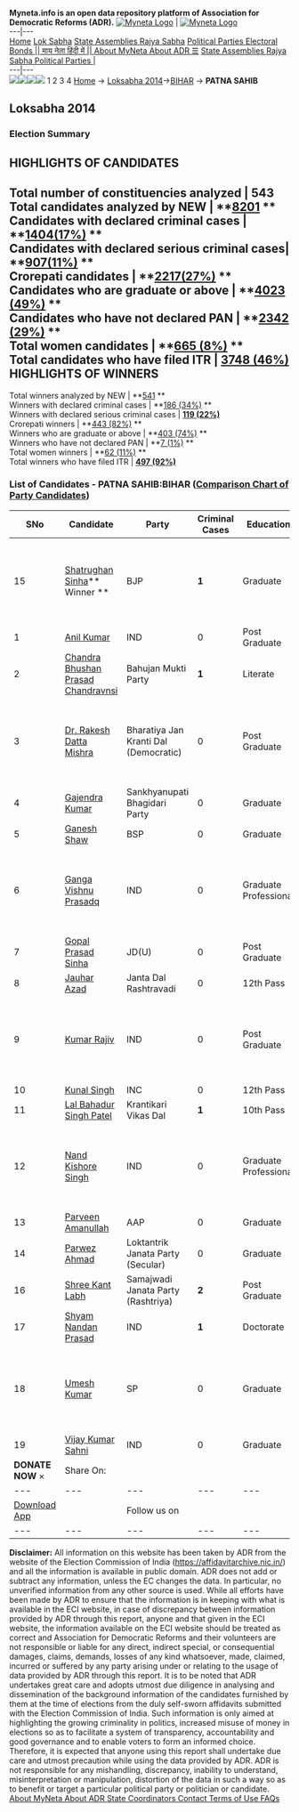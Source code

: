 **Myneta.info is an open data repository platform of Association for Democratic Reforms (ADR).**
[![Myneta Logo](https://www.myneta.info/lib/img/myneta-logo.png)](https://www.myneta.info/) | [![Myneta Logo](https://www.myneta.info/lib/img/adr-logo.png)](https://adrindia.org)  
---|---  
[Home](https://www.myneta.info/) [Lok Sabha](https://www.myneta.info/#ls "Lok Sabha") [ State Assemblies ](https://www.myneta.info/#sa "State Assemblies") [Rajya Sabha](https://www.myneta.info/#rs "Rajya Sabha") [Political Parties ](https://www.myneta.info/party "Political Parties") [ Electoral Bonds ](https://www.myneta.info/electoral_bonds "Electoral Bonds") [ || माय नेता हिंदी में || ](https://translate.google.co.in/translate?prev=hp&hl=en&js=y&u=www.myneta.info&sl=en&tl=hi&history_state0=) [ About MyNeta ](https://adrindia.org/content/about-myneta) [ About ADR ](https://adrindia.org/about-adr/who-we-are) [☰](javascript:void\(0\))
[ State Assemblies ](https://www.myneta.info/#sa "State Assemblies") [ Rajya Sabha ](https://www.myneta.info/#rs "Rajya Sabha") [ Political Parties ](https://www.myneta.info/party "Political Parties")
|   
---|---  
![](https://www.myneta.info/lib/img/banner/banner-1.png)![](https://www.myneta.info/lib/img/banner/banner-2.png)![](https://www.myneta.info/lib/img/banner/banner-3.png)![](https://www.myneta.info/lib/img/banner/banner-4.png)
1  2  3  4 
[Home](https://www.myneta.info/) → [Loksabha 2014](https://www.myneta.info/ls2014/)→[BIHAR](https://www.myneta.info/ls2014/index.php?action=show_constituencies&state_id=4) → **PATNA SAHIB**
### 
## Loksabha 2014
###  Election Summary 
HIGHLIGHTS OF CANDIDATES  
---  
Total number of constituencies analyzed |  543   
Total candidates analyzed by NEW | **[8201](https://www.myneta.info/ls2014/index.php?action=summary&subAction=candidates_analyzed&sort=candidate#summary) **  
Candidates with declared criminal cases | **[1404(17%)](https://www.myneta.info/ls2014/index.php?action=summary&subAction=crime&sort=candidate#summary) **  
Candidates with declared serious criminal cases| **[907(11%)](https://www.myneta.info/ls2014/index.php?action=summary&subAction=serious_crime&sort=candidate#summary) **  
Crorepati candidates | **[2217(27%)](https://www.myneta.info/ls2014/index.php?action=summary&subAction=crorepati&sort=candidate#summary) **  
Candidates who are graduate or above | **[4023 (49%)](https://www.myneta.info/ls2014/index.php?action=summary&subAction=education&sort=candidate#summary) **  
Candidates who have not declared PAN | **[2342 (29%)](https://www.myneta.info/ls2014/index.php?action=summary&subAction=without_pan&sort=candidate#summary) **  
Total women candidates | **[665 (8%)](https://www.myneta.info/ls2014/index.php?action=summary&subAction=women_candidate&sort=candidate#summary) **  
Total candidates who have filed ITR | [**3748 (46%)**](https://www.myneta.info/ls2014/index.php?action=summary&subAction=filed_itr&sort=candidate#summary)  
HIGHLIGHTS OF WINNERS  
---  
Total winners analyzed by NEW | **[541](https://www.myneta.info/ls2014/index.php?action=summary&subAction=winner_analyzed&sort=candidate#summary) **  
Winners with declared criminal cases | **[186 (34%)](https://www.myneta.info/ls2014/index.php?action=summary&subAction=winner_crime&sort=candidate#summary) **  
Winners with declared serious criminal cases | **[119 (22%)](https://www.myneta.info/ls2014/index.php?action=summary&subAction=winner_serious_crime&sort=candidate#summary)**  
Crorepati winners | **[443 (82%)](https://www.myneta.info/ls2014/index.php?action=summary&subAction=winner_crorepati&sort=candidate#summary) **  
Winners who are graduate or above | **[403 (74%)](https://www.myneta.info/ls2014/index.php?action=summary&subAction=winner_education&sort=candidate#summary) **  
Winners who have not declared PAN | **[7 (1%)](https://www.myneta.info/ls2014/index.php?action=summary&subAction=winner_without_pan&sort=candidate#summary) **  
Total women winners | **[62 (11%)](https://www.myneta.info/ls2014/index.php?action=summary&subAction=winner_women&sort=candidate#summary) **  
Total winners who have filed ITR | [**497 (92%)**](https://www.myneta.info/ls2014/index.php?action=summary&subAction=winner_filed_itr&sort=candidate#summary)  
### List of Candidates - PATNA SAHIB:BIHAR ([Comparison Chart of Party Candidates](https://www.myneta.info/ls2014/comparisonchart.php?constituency_id=374))
SNo | Candidate| Party| Criminal Cases| Education| Age| Total Assets| Liabilities  
---|---|---|---|---|---|---|---  
15  | [Shatrughan Sinha](https://www.myneta.info/ls2014/candidate.php?candidate_id=88)** Winner ** | BJP | **1** | Graduate| 67 | ![](https://myneta.info/image_v2.php?myneta_folder=ls2014&candidate_id=88&col=ta) | ![](https://myneta.info/image_v2.php?myneta_folder=ls2014&candidate_id=88&col=lia)  
1  | [Anil Kumar](https://www.myneta.info/ls2014/candidate.php?candidate_id=2769) | IND | 0 | Post Graduate| 48 | Rs 1,99,542 ~ 1 Lacs+ | Rs 0 ~   
2  | [Chandra Bhushan Prasad Chandravnsi](https://www.myneta.info/ls2014/candidate.php?candidate_id=2763) | Bahujan Mukti Party | **1** | Literate| 44 | Rs 2,97,11,938 ~ 2 Crore+ | Rs 50,200 ~ 50 Thou+  
3  | [Dr. Rakesh Datta Mishra](https://www.myneta.info/ls2014/candidate.php?candidate_id=2764) | Bharatiya Jan Kranti Dal (Democratic) | 0 | Post Graduate| 39 | ![](https://myneta.info/image_v2.php?myneta_folder=ls2014&candidate_id=2764&col=ta) | ![](https://myneta.info/image_v2.php?myneta_folder=ls2014&candidate_id=2764&col=lia)  
4  | [Gajendra Kumar](https://www.myneta.info/ls2014/candidate.php?candidate_id=2777) | Sankhyanupati Bhagidari Party | 0 | Graduate| 30 | Rs 15,75,000 ~ 15 Lacs+ | Rs 0 ~   
5  | [Ganesh Shaw](https://www.myneta.info/ls2014/candidate.php?candidate_id=2761) | BSP | 0 | Graduate| 36 | Rs 64,000 ~ 64 Thou+ | Rs 52,000 ~ 52 Thou+  
6  | [Ganga Vishnu Prasadq](https://www.myneta.info/ls2014/candidate.php?candidate_id=2771) | IND | 0 | Graduate Professional| 73 | ![](https://myneta.info/image_v2.php?myneta_folder=ls2014&candidate_id=2771&col=ta) | ![](https://myneta.info/image_v2.php?myneta_folder=ls2014&candidate_id=2771&col=lia)  
7  | [Gopal Prasad Sinha](https://www.myneta.info/ls2014/candidate.php?candidate_id=2775) | JD(U) | 0 | Post Graduate| 71 | Rs 5,91,31,851 ~ 5 Crore+ | Rs 0 ~   
8  | [Jauhar Azad](https://www.myneta.info/ls2014/candidate.php?candidate_id=2768) | Janta Dal Rashtravadi | 0 | 12th Pass| 29 | Rs 5,60,500 ~ 5 Lacs+ | Rs 3,60,000 ~ 3 Lacs+  
9  | [Kumar Rajiv](https://www.myneta.info/ls2014/candidate.php?candidate_id=2770) | IND | 0 | Post Graduate| 43 | ![](https://myneta.info/image_v2.php?myneta_folder=ls2014&candidate_id=2770&col=ta) | ![](https://myneta.info/image_v2.php?myneta_folder=ls2014&candidate_id=2770&col=lia)  
10  | [Kunal Singh](https://www.myneta.info/ls2014/candidate.php?candidate_id=2766) | INC | 0 | 12th Pass| 58 | Rs 5,12,71,000 ~ 5 Crore+ | Rs 7,50,000 ~ 7 Lacs+  
11  | [Lal Bahadur Singh Patel](https://www.myneta.info/ls2014/candidate.php?candidate_id=2760) | Krantikari Vikas Dal | **1** | 10th Pass| 46 | Rs 8,30,000 ~ 8 Lacs+ | Rs 0 ~   
12  | [Nand Kishore Singh](https://www.myneta.info/ls2014/candidate.php?candidate_id=2765) | IND | 0 | Graduate Professional| 57 | ![](https://myneta.info/image_v2.php?myneta_folder=ls2014&candidate_id=2765&col=ta) | ![](https://myneta.info/image_v2.php?myneta_folder=ls2014&candidate_id=2765&col=lia)  
13  | [Parveen Amanullah](https://www.myneta.info/ls2014/candidate.php?candidate_id=2762) | AAP | 0 | Graduate| 56 | Rs 3,42,92,500 ~ 3 Crore+ | Rs 0 ~   
14  | [Parwez Ahmad](https://www.myneta.info/ls2014/candidate.php?candidate_id=2776) | Loktantrik Janata Party (Secular) | 0 | Graduate| 46 | Rs 88,692 ~ 88 Thou+ | Rs 0 ~   
16  | [Shree Kant Labh](https://www.myneta.info/ls2014/candidate.php?candidate_id=2774) | Samajwadi Janata Party (Rashtriya) | **2** | Post Graduate| 79 | Rs 57,881 ~ 57 Thou+ | Rs 0 ~   
17  | [Shyam Nandan Prasad](https://www.myneta.info/ls2014/candidate.php?candidate_id=2773) | IND | **1** | Doctorate| 59 | Rs 3,65,72,000 ~ 3 Crore+ | Rs 9,43,000 ~ 9 Lacs+  
18  | [Umesh Kumar](https://www.myneta.info/ls2014/candidate.php?candidate_id=2772) | SP | 0 | Graduate| 46 | ![](https://myneta.info/image_v2.php?myneta_folder=ls2014&candidate_id=2772&col=ta) | ![](https://myneta.info/image_v2.php?myneta_folder=ls2014&candidate_id=2772&col=lia)  
19  | [Vijay Kumar Sahni](https://www.myneta.info/ls2014/candidate.php?candidate_id=2767) | IND | 0 | Graduate| 25 | Rs 75,28,500 ~ 75 Lacs+ | Rs 0 ~   
|  **DONATE NOW** × |  Share On:  | [](https://api.whatsapp.com/send?text=https%3A%2F%2Fmyneta.info%2Fpunjab2022%2Findex.php%3Faction%3Dshow_constituencies%26state_id%3D19) | [](https://www.facebook.com/sharer/sharer.php?u=https%3A%2F%2Fmyneta.info%2Fpunjab2022%2Findex.php%3Faction%3Dshow_constituencies%26state_id%3D19) | [](https://twitter.com/share?url=https%3A%2F%2Fmyneta.info%2Fpunjab2022%2Findex.php%3Faction%3Dshow_constituencies%26state_id%3D19)  
---|---|---|---|---  
| [ Download App ](https://play.google.com/store/apps/details?id=com.webrosoft.myneta1&pcampaignid=pcampaignidMKT-Other-global-all-co-prtnr-py-PartBadge-Mar2515-1) | [](https://play.google.com/store/apps/details?id=com.webrosoft.myneta1&pcampaignid=pcampaignidMKT-Other-global-all-co-prtnr-py-PartBadge-Mar2515-1) |  Follow us on  | [](https://www.facebook.com/adrindia.org/) | [](https://twitter.com/adrspeaks) | [](https://groups.google.com/g/national-election-watch?hl=en&pli=1) | [](https://www.instagram.com/adrspeaks/) | [](https://www.youtube.com/user/adrspeaks) | [](https://sharechat.com/profile/adrspeaks)  
---|---|---|---|---|---|---|---|---  
**Disclaimer:** All information on this website has been taken by ADR from the website of the Election Commission of India (https://affidavitarchive.nic.in/) and all the information is available in public domain. ADR does not add or subtract any information, unless the EC changes the data. In particular, no unverified information from any other source is used. While all efforts have been made by ADR to ensure that the information is in keeping with what is available in the ECI website, in case of discrepancy between information provided by ADR through this report, anyone and that given in the ECI website, the information available on the ECI website should be treated as correct and Association for Democratic Reforms and their volunteers are not responsible or liable for any direct, indirect special, or consequential damages, claims, demands, losses of any kind whatsoever, made, claimed, incurred or suffered by any party arising under or relating to the usage of data provided by ADR through this report. It is to be noted that ADR undertakes great care and adopts utmost due diligence in analysing and dissemination of the background information of the candidates furnished by them at the time of elections from the duly self-sworn affidavits submitted with the Election Commission of India. Such information is only aimed at highlighting the growing criminality in politics, increased misuse of money in elections so as to facilitate a system of transparency, accountability and good governance and to enable voters to form an informed choice. Therefore, it is expected that anyone using this report shall undertake due care and utmost precaution while using the data provided by ADR. ADR is not responsible for any mishandling, discrepancy, inability to understand, misinterpretation or manipulation, distortion of the data in such a way so as to benefit or target a particular political party or politician or candidate. 
[ About MyNeta ](https://adrindia.org/content/about-myneta) [ About ADR ](https://adrindia.org/about-adr/who-we-are) [ State Coordinators ](https://adrindia.org/about-adr/state-coordinators) [ Contact ](https://adrindia.org/contact-us) [ Terms of Use ](https://adrindia.org/content/adr-terms-use) [ FAQs ](https://adrindia.org/content/faqs)
